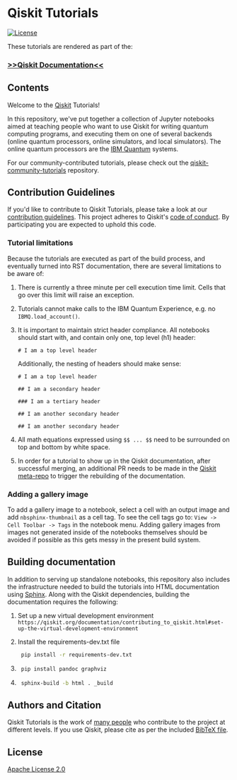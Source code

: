 # Qiskit Tutorials

[![License](https://img.shields.io/github/license/Qiskit/qiskit-tutorials.svg?style=popout-square)](https://opensource.org/licenses/Apache-2.0)

These tutorials are rendered as part of the:

### [>>Qiskit Documentation<<](https://qiskit.org/documentation/)


## Contents

Welcome to the [Qiskit](https://www.qiskit.org/) Tutorials!

In this repository, we've put together a collection of Jupyter notebooks aimed at teaching people who want to use Qiskit for writing quantum computing programs, and executing them on one of several backends (online quantum processors, online simulators, and local simulators). The online quantum processors are the [IBM Quantum](https://quantum-computing.ibm.com) systems.

For our community-contributed tutorials, please check out the [qiskit-community-tutorials](https://github.com/Qiskit/qiskit-community-tutorials) repository.

## Contribution Guidelines

If you'd like to contribute to Qiskit Tutorials, please take a look at our [contribution guidelines](.github/CONTRIBUTING.md). This project adheres to Qiskit's [code of conduct](.github/CODE_OF_CONDUCT.md). By participating you are expected to uphold this code.

### Tutorial limitations
Because the tutorials are executed as part of the build process, and eventually turned into RST documentation, there are several limitations to be aware of:

  1. There is currently a three minute per cell execution time limit.  Cells that go over this limit will raise an exception.
  
  2. Tutorials cannot make calls to the IBM Quantum Experience, e.g. no `IBMQ.load_account()`.

  3. It is important to maintain strict header compliance.  All notebooks should start with, and contain only one, top level (h1) header:
  
      ```
      # I am a top level header
      ```
     
     Additionally, the nesting of headers should make sense:
     
      ```
      # I am a top level header
      
      ## I am a secondary header
      
      ### I am a tertiary header
      
      ## I am another secondary header
      
      ## I am another secondary header
      ```
     
   4. All math equations expressed using `$$ ... $$` need to be surrounded on top and bottom by white space.
   
   5.  In order for a tutorial to show up in the Qiskit documentation, after successful merging, an additional PR needs to be made in the [Qiskit meta-repo](https://github.com/Qiskit/qiskit) to trigger the rebuilding of the documentation.

### Adding a gallery image

To add a gallery image to a notebook, select a cell with an output image and add `nbsphinx-thumbnail` as a cell tag.  To see the cell tags go to: `View -> Cell Toolbar -> Tags` in the notebook menu.  Adding gallery images from images not generated inside of the notebooks themselves should be avoided if possible as this gets messy in the present build system.


## Building documentation

In addition to serving up standalone notebooks, this repository also includes the infrastructure needed to build the tutorials into HTML documentation using [Sphinx](https://www.sphinx-doc.org/).  Along with the Qiskit dependencies, building the documentation requires the following:

1) Set up a new virtual development environment
  `https://qiskit.org/documentation/contributing_to_qiskit.html#set-up-the-virtual-development-environment`
  
2) Install the requirements-dev.txt file
   ```bash
    pip install -r requirements-dev.txt
   ```
3) ```bash
    pip install pandoc graphviz
   ``` 
4) ```bash
    sphinx-build -b html . _build
   ```

## Authors and Citation

Qiskit Tutorials is the work of [many people](https://github.com/Qiskit/qiskit-tutorials/graphs/contributors) who contribute to the project at different levels. If you use Qiskit, please cite as per the included [BibTeX
file](https://github.com/Qiskit/qiskit/blob/master/Qiskit.bib).

## License

[Apache License 2.0](LICENSE)
